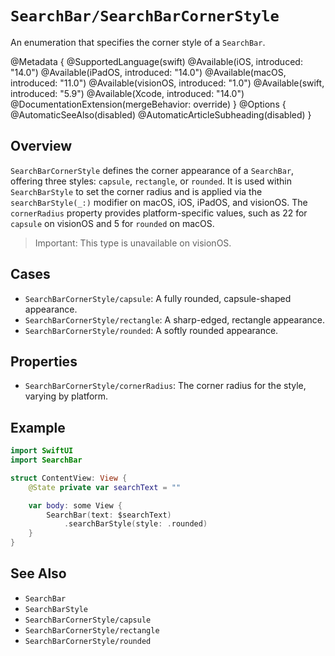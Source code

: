 # ``SearchBar/SearchBarCornerStyle``

An enumeration that specifies the corner style of a `SearchBar`.

@Metadata {
    @SupportedLanguage(swift)
    @Available(iOS, introduced: "14.0")
    @Available(iPadOS, introduced: "14.0")
    @Available(macOS, introduced: "11.0")
    @Available(visionOS, introduced: "1.0")
    @Available(swift, introduced: "5.9")
    @Available(Xcode, introduced: "14.0")
    @DocumentationExtension(mergeBehavior: override)
}
@Options {
    @AutomaticSeeAlso(disabled)
    @AutomaticArticleSubheading(disabled)
}

## Overview

`SearchBarCornerStyle` defines the corner appearance of a `SearchBar`, offering three styles: `capsule`, `rectangle`, or `rounded`. It is used within `SearchBarStyle` to set the corner radius and is applied via the `searchBarStyle(_:)` modifier on macOS, iOS, iPadOS, and visionOS. The `cornerRadius` property provides platform-specific values, such as 22 for `capsule` on visionOS and 5 for `rounded` on macOS.

> Important: This type is unavailable on visionOS.

## Cases

- ``SearchBarCornerStyle/capsule``: A fully rounded, capsule-shaped appearance.
- ``SearchBarCornerStyle/rectangle``: A sharp-edged, rectangle appearance.
- ``SearchBarCornerStyle/rounded``: A softly rounded appearance.

## Properties

- ``SearchBarCornerStyle/cornerRadius``: The corner radius for the style, varying by platform.

## Example

```swift
import SwiftUI
import SearchBar

struct ContentView: View {
    @State private var searchText = ""

    var body: some View {
        SearchBar(text: $searchText)
            .searchBarStyle(style: .rounded)
    }
}
```

## See Also

- ``SearchBar``
- ``SearchBarStyle``
- ``SearchBarCornerStyle/capsule``
- ``SearchBarCornerStyle/rectangle``
- ``SearchBarCornerStyle/rounded``
